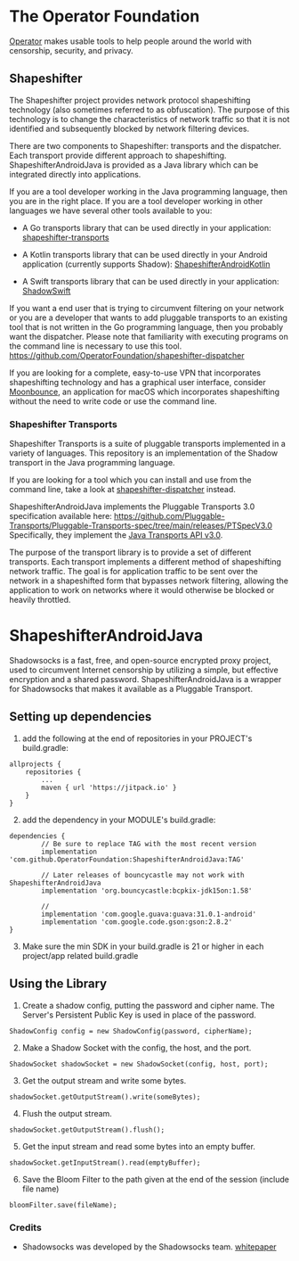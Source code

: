 # The Operator Foundation

[Operator](https://operatorfoundation.org) makes usable tools to help people around the world with censorship, security, and privacy.

## Shapeshifter

The Shapeshifter project provides network protocol shapeshifting technology
(also sometimes referred to as obfuscation). The purpose of this technology is
to change the characteristics of network traffic so that it is not identified
and subsequently blocked by network filtering devices.

There are two components to Shapeshifter: transports and the dispatcher. Each
transport provide different approach to shapeshifting. ShapeshifterAndroidJava is provided as a
Java library which can be integrated directly into applications.

If you are a tool developer working in the Java programming language, then you
are in the right place. If you are a tool developer working in other languages we have
several other tools available to you:

- A Go transports library that can be used directly in your application:
  [shapeshifter-transports](https://github.com/OperatorFoundation/shapeshifter-transports)

- A Kotlin transports library that can be used directly in your Android application (currently supports Shadow):
  [ShapeshifterAndroidKotlin](https://github.com/OperatorFoundation/ShapeshifterAndroidKotlin)

- A Swift transports library that can be used directly in your application:
  [ShadowSwift](https://github.com/OperatorFoundation/ShadowSwift)

If you want a end user that is trying to circumvent filtering on your network or
you are a developer that wants to add pluggable transports to an existing tool
that is not written in the Go programming language, then you probably want the
dispatcher. Please note that familiarity with executing programs on the command
line is necessary to use this tool.
<https://github.com/OperatorFoundation/shapeshifter-dispatcher>

If you are looking for a complete, easy-to-use VPN that incorporates
shapeshifting technology and has a graphical user interface, consider
[Moonbounce](https://github.com/OperatorFoundation/Moonbounce), an application for macOS which incorporates shapeshifting without
the need to write code or use the command line.

### Shapeshifter Transports

Shapeshifter Transports is a suite of pluggable transports implemented in a variety of languages. This repository
is an implementation of the Shadow transport in the Java programming language.

If you are looking for a tool which you can install and
use from the command line, take a look at [shapeshifter-dispatcher](https://github.com/OperatorFoundation/shapeshifter-dispatcher.git) instead.

ShapeshifterAndroidJava implements the Pluggable Transports 3.0 specification available here:
<https://github.com/Pluggable-Transports/Pluggable-Transports-spec/tree/main/releases/PTSpecV3.0> Specifically,
they implement the [Java Transports API v3.0](https://github.com/Pluggable-Transports/Pluggable-Transports-spec/blob/main/releases/PTSpecV3.0/Pluggable%20Transport%20Specification%20v3.0%20-%20Java%20Transport%20API%20v1.0.md).

The purpose of the transport library is to provide a set of different
transports. Each transport implements a different method of shapeshifting
network traffic. The goal is for application traffic to be sent over the network
in a shapeshifted form that bypasses network filtering, allowing
the application to work on networks where it would otherwise be blocked or
heavily throttled.

# ShapeshifterAndroidJava

Shadowsocks is a fast, free, and open-source encrypted proxy project, used to circumvent Internet censorship by utilizing a simple, but effective encryption and a shared password. ShapeshifterAndroidJava is a wrapper for Shadowsocks that makes it available as a Pluggable Transport.
## Setting up dependencies
1) add the following at the end of repositories in your PROJECT's build.gradle:
```
allprojects {
    repositories {
        ...
        maven { url 'https://jitpack.io' }
    }
}
```

2) add the dependency in your MODULE's build.gradle:
```
dependencies {
        // Be sure to replace TAG with the most recent version
        implementation 'com.github.OperatorFoundation:ShapeshifterAndroidJava:TAG'

        // Later releases of bouncycastle may not work with ShapeshifterAndroidJava
        implementation 'org.bouncycastle:bcpkix-jdk15on:1.58'
        
        // 
        implementation 'com.google.guava:guava:31.0.1-android'
        implementation 'com.google.code.gson:gson:2.8.2'
}
```

3) Make sure the min SDK in your build.gradle is 21 or higher in each project/app related build.gradle

## Using the Library
1) Create a shadow config, putting the password and cipher name. The Server's Persistent Public Key is used in place of the password.
```
ShadowConfig config = new ShadowConfig(password, cipherName);
```

2) Make a Shadow Socket with the config, the host, and the port.
```
ShadowSocket shadowSocket = new ShadowSocket(config, host, port);
```

3) Get the output stream and write some bytes.
```
shadowSocket.getOutputStream().write(someBytes);
```

4) Flush the output stream.
```
shadowSocket.getOutputStream().flush();
```

5) Get the input stream and read some bytes into an empty buffer.
```
shadowSocket.getInputStream().read(emptyBuffer);
```

6) Save the Bloom Filter to the path given at the end of the session (include file name)
```
bloomFilter.save(fileName);
```

### Credits
* Shadowsocks was developed by the Shadowsocks team. [whitepaper](https://shadowsocks.org/assets/whitepaper.pdf)